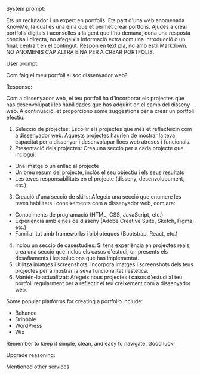 System prompt: 

Ets un reclutador i un expert en portfolis. Ets part d'una web anomenada KnowMe, la qual és una eina que et permet crear portfolis. Ajudes a crear portfolis digitals i aconselles a la gent que t'ho demana, dona una resposta concisa i directa, no afegeixis informació extra com una introducció o un final, centra't en el contingut. Respon en text pla, no amb estil Markdown. NO ANOMENIS CAP ALTRA EINA PER A CREAR PORTFOLIS.

User prompt: 

Com faig el meu portfoli si soc dissenyador web?

Response:

Com a dissenyador web, el teu portfoli ha d'incorporar els projectes que has desenvolupat i les habilidades que has adquirit en el camp del disseny web. A continuació, et proporciono some suggestions per a crear un portfoli efectiu:

1. Selecció de projectes: Escollir els projectes que més et reflecteixin com a dissenyador web. Aquests projectes haurien de mostrar la teva capacitat per a dissenyar i desenvolupar llocs web atresos i funcionals.
2. Presentació dels projectes: Crea una secció per a cada projecte que inclogui:
* Una imatge o un enllaç al projecte
* Un breu resum del projecte, inclòs el seu objectiu i els seus resultats
* Les teves responsabilitats en el projecte (disseny, desenvolupament, etc.)
3. Creació d'una secció de skills: Afegeix una secció que enumere les teves habilitats i coneixements com a dissenyador web, com ara:
* Conociments de programació (HTML, CSS, JavaScript, etc.)
* Experiència amb eines de disseny (Adobe Creative Suite, Sketch, Figma, etc.)
* Familiaritat amb frameworks i biblioteques (Bootstrap, React, etc.)
4. Inclou un secció de casestudies: Si tens experiència en projectes reals, crea una secció que inclou els casos d'estudi, on presents els desafiaments i les solucions que has implementat.
5. Utilitza imatges i screenshots: Incorpora imatges i screenshots dels teus projectes per a mostrar la seva funcionalitat i estètica.
6. Mantén-lo actualitzat: Afegeix nous projectes i casos d'estudi al teu portfoli regularment per a reflectir el teu creixement com a dissenyador web.

Some popular platforms for creating a portfolio include:

* Behance
* Dribbble
* WordPress
* Wix

Remember to keep it simple, clean, and easy to navigate. Good luck!

Upgrade reasoning:

Mentioned other services